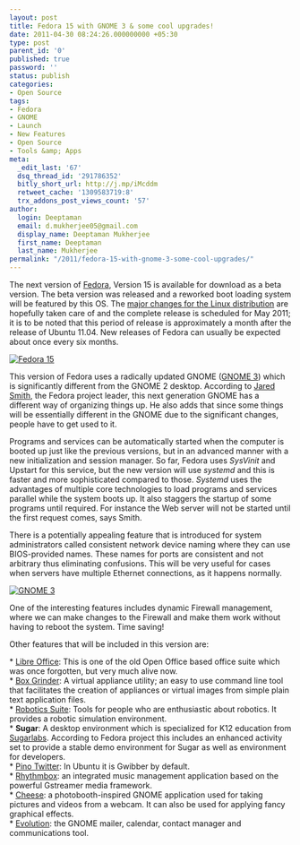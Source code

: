 ```yaml
---
layout: post
title: Fedora 15 with GNOME 3 & some cool upgrades!
date: 2011-04-30 08:24:26.000000000 +05:30
type: post
parent_id: '0'
published: true
password: ''
status: publish
categories:
- Open Source
tags:
- Fedora
- GNOME
- Launch
- New Features
- Open Source
- Tools &amp; Apps
meta:
  _edit_last: '67'
  dsq_thread_id: '291786352'
  bitly_short_url: http://j.mp/iMcddm
  retweet_cache: '1309583719:8'
  trx_addons_post_views_count: '57'
author:
  login: Deeptaman
  email: d.mukherjee05@gmail.com
  display_name: Deeptaman Mukherjee
  first_name: Deeptaman
  last_name: Mukherjee
permalink: "/2011/fedora-15-with-gnome-3-some-cool-upgrades/"
---
```

<p>The next version of <a href="http://fedoraproject.org/wiki/Releases/15/FeatureList">Fedora</a>, Version 15 is available for download as a beta version. The beta version was released and a reworked boot loading system will be featured by this OS. The <a href="http://fedoraproject.org/wiki/Releases/15/FeatureList">major changes for the Linux distribution</a> are hopefully taken care of and the complete release is scheduled for May 2011; it is to be noted that this period of release is approximately a month after the release of Ubuntu 11.04. New releases of Fedora can usually be expected about once every six months.</p>
<p><!--more--></p>
<p><a href="http://fedoraproject.org/"><img src="/static/2011/04/fedora.jpg" alt="Fedora 15" class="alignright" /></a></p>
<p>This version of Fedora uses a radically updated GNOME (<a href="http://www.gnome3.org/">GNOME 3</a>) which is significantly different from the GNOME 2 desktop. According to <a href="http://fedoraproject.org/wiki/User:Jsmith">Jared Smith</a>, the Fedora project leader, this next generation GNOME has a different way of organizing things up. He also adds that since some things will be essentially different in the GNOME due to the significant changes, people have to get used to it. </p>
<p>Programs and services can be automatically started when the computer is booted up just like the previous versions, but in an advanced manner with a new initialization and session manager. So far, Fedora uses <em>SysVinit</em> and Upstart for this service, but the new version will use <em>systemd</em> and this is faster and more sophisticated compared to those. <em>Systemd</em> uses the advantages of multiple core technologies to load programs and services parallel while the system boots up. It also staggers the startup of some programs until required. For instance the Web server will not be started until the first request comes, says Smith.</p>
<p>There is a potentially appealing feature that is introduced for system administrators called consistent network device naming where they can use BIOS-provided names. These names for ports are consistent and not arbitrary thus eliminating confusions. This will be very useful for cases when servers have multiple Ethernet connections, as it happens normally. </p>
<p><a href="http://www.gnome3.org/"><img src="/static/2011/04/gnome-3.png" alt="GNOME 3" class="alignright" /></a></p>
<p>One of the interesting features includes dynamic Firewall management, where we can make changes to the Firewall and make them work without having to reboot the system. Time saving!</p>
<p>Other features that will be included in this version are:</p>
<p>* <a href="http://www.libreoffice.org/">Libre Office</a>: This is one of the old Open Office based office suite which was once forgotten, but very much alive now.<br />
* <a href="http://boxgrinder.org/">Box Grinder</a>: A virtual appliance utility; an easy to use command line tool that facilitates the creation of appliances or virtual images from simple plain text application files.<br />
* <a href="http://en.wikipedia.org/wiki/Robotics_suite">Robotics Suite</a>: Tools for people who are enthusiastic about robotics. It provides a robotic simulation environment.<br />
* <strong>Sugar</strong>: A desktop environment which is specialized for K12 education from <a href="http://sugarlabs.org">Sugarlabs</a>. According to Fedora project this includes an enhanced activity set to provide a stable demo environment for Sugar as well as environment for developers.<br />
* <a href="http://pino-app.appspot.com/">Pino Twitter</a>: In Ubuntu it is Gwibber by default.<br />
* <a href="http://projects.gnome.org/rhythmbox/">Rhythmbox</a>: an integrated music management application based on the powerful Gstreamer media framework.<br />
* <a href="http://live.gnome.org/Cheese">Cheese</a>: a photobooth-inspired GNOME application used for taking pictures and videos from a webcam. It can also be used for applying fancy graphical effects.<br />
* <a href="http://projects.gnome.org/evolution/">Evolution</a>: the GNOME mailer, calendar, contact manager and communications tool.</p>
